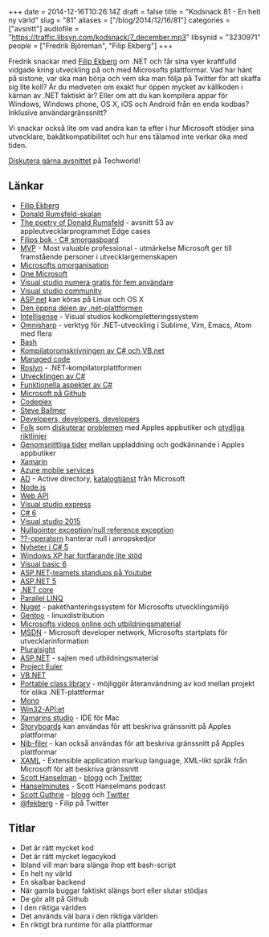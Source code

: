 +++
date = 2014-12-16T10:26:14Z
draft = false
title = "Kodsnack 81 - En helt ny värld"
slug = "81"
aliases = ["/blog/2014/12/16/81"]
categories = ["avsnitt"]
audiofile = "https://traffic.libsyn.com/kodsnack/7_december.mp3"
libsynid = "3230971"
people = ["Fredrik Björeman", "Filip Ekberg"]
+++

Fredrik snackar med [Filip Ekberg](http://blog.filipekberg.se) om .NET och får sina vyer kraftfulld vidgade kring utveckling på och med Microsofts plattformar. Vad har hänt på sistone, var ska man börja och vem ska man följa på Twitter för att skaffa sig lite koll? Är du medveten om exakt hur öppen mycket av källkoden i kärnan av .NET faktiskt är? Eller om att du kan kompilera appar för Windows, Windows phone, OS X, iOS och Android från en enda kodbas? Inklusive användargränssnitt?

Vi snackar också lite om vad andra kan ta efter i hur Microsoft stödjer sina utvecklare, bakåtkompatibilitet och hur ens tålamod inte verkar öka med tiden.

[Diskutera gärna avsnittet](http://techworld.idg.se/2.2524/1.601386/) på Techworld!

## Länkar ##
* [Filip Ekberg](http://blog.filipekberg.se)
* [Donald Rumsfeld-skalan](http://en.wikiquote.org/wiki/Donald_Rumsfeld)
* [The poetry of Donald Rumsfeld](http://edgecasesshow.com/053-the-poetry-of-donald-rumsfeld.html) - avsnitt 53 av appleutvecklarprogrammet Edge cases
* [Filips bok - C# smorgasboard](http://blog.filipekberg.se/my-book/)
* [MVP](http://mvp.microsoft.com/en-us/overview.aspx) - Most valuable professional - utmärkelse Microsoft ger till framstående personer i utvecklargemenskapen
* [Microsofts omorganisation](http://www.theverge.com/2013/7/11/4486730/microsoft-reorganization-2013-ballmer-one-microsoft)
* [One Microsoft](http://news.microsoft.com/2013/07/11/one-microsoft-company-realigns-to-enable-innovation-at-greater-speed-efficiency/)
* [Visual studio numera gratis för fem användare](http://www.visualstudio.com/en-us/visual-studio-online-pricing-vs.aspx)
* [Visual studio community](http://www.visualstudio.com/sv-se/products/visual-studio-community-vs)
* [ASP.net](https://github.com/aspnet/home) kan köras på Linux och OS X
* [Den öppna delen av .net-plattformen](http://blogs.msdn.com/b/dotnet/archive/2014/11/12/net-core-is-open-source.aspx)
* [Intellisense](http://en.wikipedia.org/wiki/Intelligent_code_completion) - Visual studios kodkompletteringssystem
* [Omnisharp](http://www.omnisharp.net) - verktyg för .NET-utveckling i Sublime, Vim, Emacs, Atom med flera
* [Bash](http://en.wikipedia.org/wiki/Bash_%28Unix_shell%29)
* [Kompilatoromskrivningen av C# och VB.net](http://neildanson.wordpress.com/2012/12/24/the-roslyn-incident/)
* [Managed code](http://en.wikipedia.org/wiki/Managed_code)
* [Roslyn](https://roslyn.codeplex.com/SourceControl/latest) - .NET-kompilatorplattformen
* [Utvecklingen av C#](http://www.kunal-chowdhury.com/2012/07/evolution-of-c-10-50-what-are-new.html)
* [Funktionella aspekter av C#](http://www.codeproject.com/Articles/375166/Functional-programming-in-Csharp)
* [Microsoft på Github](https://github.com/Microsoft)
* [Codeplex](http://www.codeplex.com)
* [Steve Ballmer](http://en.wikipedia.org/wiki/Steve_Ballmer)
* [Developers, developers, developers](https://www.youtube.com/watch?v=8To-6VIJZRE)
* [Folk](http://www.macstories.net/ios/goodbye-drafts-widget-for-now/) som [diskuterar](http://oleb.net/blog/2014/12/apple-out-of-touch/) [problemen](http://www.joecieplinski.com/blog/2014/12/09/regarding-the-latest-app-store-rejections/) med Apples appbutiker och [otydliga](http://www.marco.org/2014/12/09/get-the-word-out) [riktlinjer](http://www.panic.com/blog/transmit-ios-1-1-1/)
* [Genomsnittliga tider](http://appreviewtimes.com) mellan uppladdning och godkännande i Apples appbutiker
* [Xamarin](https://xamarin.com)
* [Azure mobile services](http://azure.microsoft.com/en-us/services/mobile-services/)
* [AD](http://en.wikipedia.org/wiki/Active_Directory) - Active directory, [katalogtjänst](http://en.wikipedia.org/wiki/Directory_service) från Microsoft
* [Node.js](http://nodejs.org)
* [Web API](http://www.asp.net/web-api)
* [Visual studio express](http://www.visualstudio.com/en-us/products/visual-studio-express-vs.aspx)
* [C# 6](http://channel9.msdn.com/Events/Visual-Studio/Connect-event-2014/116)
* [Visual studio 2015](http://www.visualstudio.com/en-us/downloads/visual-studio-2015-downloads-vs.aspx)
* [Nullpointer exception](http://www.cs.man.ac.uk/~johns/npe.html)/[null reference exception](http://stackoverflow.com/questions/4660142/what-is-a-nullreferenceexception-and-how-do-i-fix-it)
* [??-operatorn](http://msdn.microsoft.com/en-us/library/ms173224.aspx) hanterar null i anropskedjor
* [Nyheter i C# 5](http://blogs.msdn.com/b/mvpawardprogram/archive/2012/03/26/introduction-of-new-features-in-c-5-0.aspx)
* [Windows XP har fortfarande lite stöd](http://www.forbes.com/sites/gordonkelly/2014/05/27/simple-hack-gives-windows-xp-users-5-more-years-of-support/)
* [Visual basic 6](http://msdn.microsoft.com/en-us/vstudio/ms788229.aspx)
* [ASP.NET-teamets standups på Youtube](https://www.youtube.com/results?search_query=asp.net+community+standup)
* [ASP.NET 5](http://www.asp.net/vnext/overview/aspnet-vnext/aspnet-5-overview)
* [.NET core](http://blogs.msdn.com/b/dotnet/archive/2014/12/04/introducing-net-core.aspx)
* [Parallel LINQ](http://en.wikipedia.org/wiki/Parallel_Extensions#PLINQ)
* [Nuget](http://en.wikipedia.org/wiki/NuGet) - pakethanteringssystem för Microsofts utvecklingsmiljö
* [Gentoo](http://en.wikipedia.org/wiki/Gentoo_Linux) - linuxdistribution
* [Microsofts videos online och utbildningsmaterial](http://www.microsoftvirtualacademy.com/)
* [MSDN](http://msdn.microsoft.com) - Microsoft developer network, Microsofts startplats för utvecklarinformation
* [Pluralsight](http://www.pluralsight.com)
* [ASP.NET](http://www.asp.net/get-started) - sajten med utbildningsmaterial
* [Project Euler](https://projecteuler.net)
* [VB.NET](http://en.wikipedia.org/wiki/Visual_Basic_.NET)
* [Portable class library](http://msdn.microsoft.com/en-us/library/vstudio/gg597391.aspx) - möjliggör återanvändning av kod mellan projekt för olika .NET-plattformar
* [Mono](http://en.wikipedia.org/wiki/Mono_%28software%29)
* [Win32-API:et](http://en.wikipedia.org/wiki/Windows_API)
* [Xamarins studio](http://xamarin.com/studio) - IDE för Mac
* [Storyboards](https://developer.apple.com/library/ios/documentation/General/Conceptual/Devpedia-CocoaApp/Storyboard.html) kan användas för att beskriva gränssnitt på Apples plattformar
* [Nib-filer](https://developer.apple.com/library/ios/documentation/General/Conceptual/DevPedia-CocoaCore/NibFile.html) - kan också användas för att beskriva gränssnitt på Apples plattformar
* [XAML](http://msdn.microsoft.com/en-us/library/cc295302.aspx) - Extensible application markup language, XML-likt språk från Microsoft för att beskriva gränssnitt
* [Scott Hanselman](http://www.hanselman.com) - [blogg](http://www.hanselman.com/blog/) och [Twitter](https://twitter.com/shanselman)
* [Hanselminutes](http://hanselminutes.com) - Scott Hanselmans podcast
* [Scott Guthrie](http://en.wikipedia.org/wiki/Scott_Guthrie) - [blogg](http://weblogs.asp.net/scottgu) och [Twitter](https://twitter.com/scottgu)
* [@fekberg](https://twitter.com/fekberg) - Filip på Twitter

## Titlar ##
* Det är rätt mycket kod
* Det är rätt mycket legacykod
* Ibland vill man bara slänga ihop ett bash-script
* En helt ny värld
* En skalbar backend
* När gamla buggar faktiskt slängs bort eller slutar stödjas
* De gör allt på Github
* I den riktiga världen
* Det används väl bara i den riktiga världen
* En riktigt bra runtime för alla plattformar
